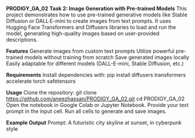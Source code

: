 **PRODIGY_GA_02**
**Task 2: Image Generation with Pre-trained Models**
This project demonstrates how to use pre-trained generative models like Stable Diffusion or DALL·E-mini to create images from text prompts.
It uses Hugging Face Transformers and Diffusers libraries to load and run the model, generating high-quality images based on user-provided descriptions.

**Features**
Generate images from custom text prompts
Utilize powerful pre-trained models without training from scratch
Save generated images locally
Easily adaptable for different models (DALL-E-mini, Stable Diffusion, etc.)

**Requirements**
Install dependencies with:
pip install diffusers transformers accelerate torch safetensors

**Usage**
Clone the repository:
git clone https://github.com/aneezhassan/PRODIGY_GA_02.git
cd PRODIGY_GA_02
Open the notebook in Google Colab or Jupyter Notebook.
Provide your text prompt in the input cell.
Run all cells to generate and save images.

**Example Output**
Prompt:
A futuristic city skyline at sunset, in cyberpunk style
